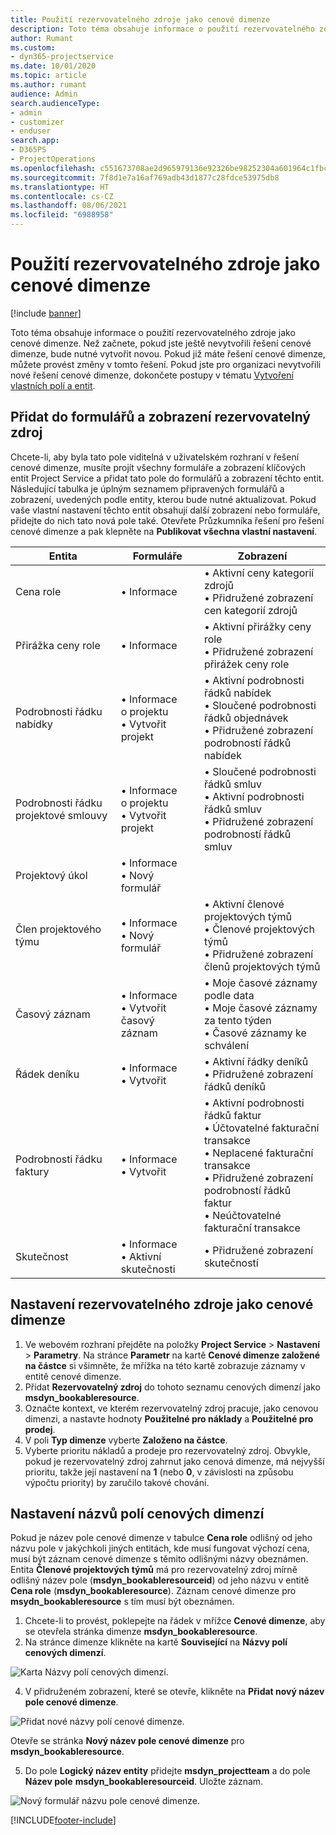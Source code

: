 ```yaml
---
title: Použití rezervovatelného zdroje jako cenové dimenze
description: Toto téma obsahuje informace o použití rezervovatelného zdroje jako cenové dimenze.
author: Rumant
ms.custom:
- dyn365-projectservice
ms.date: 10/01/2020
ms.topic: article
ms.author: rumant
audience: Admin
search.audienceType:
- admin
- customizer
- enduser
search.app:
- D365PS
- ProjectOperations
ms.openlocfilehash: c551673708ae2d965979136e92326be98252304a601964c1fbc52a329c592712
ms.sourcegitcommit: 7f8d1e7a16af769adb43d1877c28fdce53975db8
ms.translationtype: HT
ms.contentlocale: cs-CZ
ms.lasthandoff: 08/06/2021
ms.locfileid: "6988958"
---
```

# <a name="use-bookable-resource-as-a-pricing-dimension"></a>Použití rezervovatelného zdroje jako cenové dimenze

[!include [banner](../includes/psa-now-project-operations.md)]

Toto téma obsahuje informace o použití rezervovatelného zdroje jako cenové dimenze. Než začnete, pokud jste ještě nevytvořili řešení cenové dimenze, bude nutné vytvořit novou. Pokud již máte řešení cenové dimenze, můžete provést změny v tomto řešení. Pokud jste pro organizaci nevytvořili nové řešení cenové dimenze, dokončete postupy v tématu [Vytvoření vlastních polí a entit](create-custom-fields-entities.md).

## <a name="add-bookable-resource-to-forms-and-views"></a>Přidat do formulářů a zobrazení rezervovatelný zdroj
Chcete-li, aby byla tato pole viditelná v uživatelském rozhraní v řešení cenové dimenze, musíte projít všechny formuláře a zobrazení klíčových entit Project Service a přidat tato pole do formulářů a zobrazení těchto entit.
Následující tabulka je úplným seznamem připravených formulářů a zobrazení, uvedených podle entity, kterou bude nutné aktualizovat. Pokud vaše vlastní nastavení těchto entit obsahují další zobrazení nebo formuláře, přidejte do nich tato nová pole také.
Otevřete Průzkumníka řešení pro řešení cenové dimenze a pak klepněte na **Publikovat všechna vlastní nastavení**.


|   Entita        | Formuláře   |Zobrazení        |
| ------------------------------|---------------------------------|----------------------------------|
|  Cena role|• Informace |• Aktivní ceny kategorií zdrojů<br> • Přidružené zobrazení cen kategorií zdrojů|
|  Přirážka ceny role|• Informace|• Aktivní přirážky ceny role<br>• Přidružené zobrazení přirážek ceny role|
|  Podrobnosti řádku nabídky|• Informace o projektu<br>• Vytvořit projekt|• Aktivní podrobnosti řádků nabídek<br>• Sloučené podrobnosti řádků objednávek<br>• Přidružené zobrazení podrobností řádků nabídek|
|  Podrobnosti řádku projektové smlouvy|• Informace o projektu<br>• Vytvořit projekt|• Sloučené podrobnosti řádků smluv<br>• Aktivní podrobnosti řádků smluv<br>• Přidružené zobrazení podrobností řádků smluv|
|  Projektový úkol|• Informace<br>• Nový formulář||
|  Člen projektového týmu|• Informace<br>• Nový formulář|• Aktivní členové projektových týmů<br>• Členové projektových týmů<br>• Přidružené zobrazení členů projektových týmů|
|  Časový záznam|• Informace<br>• Vytvořit časový záznam|• Moje časové záznamy podle data<br>• Moje časové záznamy za tento týden<br>• Časové záznamy ke schválení|
|  Řádek deníku|• Informace<br>• Vytvořit|• Aktivní řádky deníků<br>• Přidružené zobrazení řádků deníků|
|  Podrobnosti řádku faktury|• Informace<br>• Vytvořit|• Aktivní podrobnosti řádků faktur<br>• Účtovatelné fakturační transakce<br>• Neplacené fakturační transakce<br>• Přidružené zobrazení podrobností řádků faktur<br>• Neúčtovatelné fakturační transakce|
|  Skutečnost|• Informace<br>• Aktivní skutečnosti|• Přidružené zobrazení skutečností|

## <a name="set-up-bookable-resource-as-a-pricing-dimension"></a>Nastavení rezervovatelného zdroje jako cenové dimenze

1. Ve webovém rozhraní přejděte na položky **Project Service** > **Nastavení** > **Parametry**. Na stránce **Parametr** na kartě **Cenové dimenze založené na částce** si všimněte, že mřížka na této kartě zobrazuje záznamy v entitě cenové dimenze. 
2. Přidat **Rezervovatelný zdroj** do tohoto seznamu cenových dimenzí jako **msdyn_bookableresource**. 
3. Označte kontext, ve kterém rezervovatelný zdroj pracuje, jako cenovou dimenzi, a nastavte hodnoty **Použitelné pro náklady** a **Použitelné pro prodej**.
4. V poli **Typ dimenze** vyberte **Založeno na částce**. 
5. Vyberte prioritu nákladů a prodeje pro rezervovatelný zdroj. Obvykle, pokud je rezervovatelný zdroj zahrnut jako cenová dimenze, má nejvyšší prioritu, takže její nastavení na **1** (nebo **0**, v závislosti na způsobu výpočtu priority) by zaručilo takové chování.

## <a name="set-up-pricing-dimension-field-names"></a>Nastavení názvů polí cenových dimenzí

Pokud je název pole cenové dimenze v tabulce **Cena role** odlišný od jeho názvu pole v jakýchkoli jiných entitách, kde musí fungovat výchozí cena, musí být záznam cenové dimenze s těmito odlišnými názvy obeznámen.    
Entita **Členové projektových týmů** má pro rezervovatelný zdroj mírně odlišný název pole (**msdyn_bookableresourceid**) od jeho názvu v entitě **Cena role** (**msdyn_bookableresource**). Záznam cenové dimenze pro **msydn_bookableresource** s tím musí být obeznámen. 
1. Chcete-li to provést, poklepejte na řádek v mřížce **Cenové dimenze**, aby se otevřela stránka dimenze **msdyn_bookableresource**.
2. Na stránce dimenze klikněte na kartě **Související** na **Názvy polí cenových dimenzí**.

 ![Karta Názvy polí cenových dimenzí.](media/PD-fieldname.png)

4. V přidruženém zobrazení, které se otevře, klikněte na **Přidat nový název pole cenové dimenze**.

 ![Přidat nové názvy polí cenové dimenze.](media/Add-NewPD-fieldname.png)


Otevře se stránka **Nový název pole cenové dimenze** pro **msdyn_bookableresource**. 

5. Do pole **Logický název entity** přidejte **msdyn_projectteam** a do pole **Název pole** **msdyn_bookableresourceid**. Uložte záznam.

 ![Nový formulář názvu pole cenové dimenze.](media/PD-fieldname-Added.png)


[!INCLUDE[footer-include](../includes/footer-banner.md)]